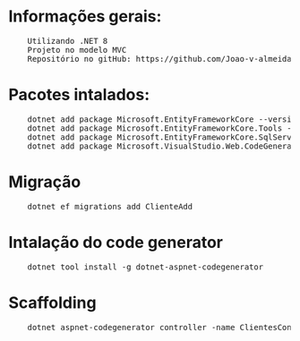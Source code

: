 # Informações gerais:
<pre>
    Utilizando .NET 8
    Projeto no modelo MVC
    Repositório no gitHub: https://github.com/Joao-v-almeida/EntityFramework
</pre>

# Pacotes intalados:
<pre>
    dotnet add package Microsoft.EntityFrameworkCore --version 8.0.1
    dotnet add package Microsoft.EntityFrameworkCore.Tools --version 8.0.1
    dotnet add package Microsoft.EntityFrameworkCore.SqlServer --version 8.0.1
    dotnet add package Microsoft.VisualStudio.Web.CodeGeneration.Design --version 8.0.0
</pre>

# Migração
<pre>
    dotnet ef migrations add ClienteAdd
</pre>

# Intalação do code generator
<pre>
    dotnet tool install -g dotnet-aspnet-codegenerator
</pre>

# Scaffolding 
<pre>
    dotnet aspnet-codegenerator controller -name ClientesController -m Cliente -dc DbContexto --relativeFolderPath Controllers --useDefaultLayout

</pre>